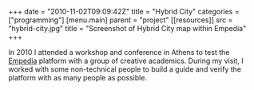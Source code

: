 +++
date = "2010-11-02T09:09:42Z"
title = "Hybrid City"
categories = ["programming"]
[menu.main]
  parent = "project"
[[resources]]
  src = "hybrid-city.jpg"
  title = "Screenshot of Hybrid City map within Empedia"
+++

In 2010 I attended a workshop and conference in Athens to test the [Empedia](http://cuttlefish.com/empedia) platform with a group of creative academics.  During my visit, I worked with some non-technical people to build a guide and verify the platform with as many people as possible.
